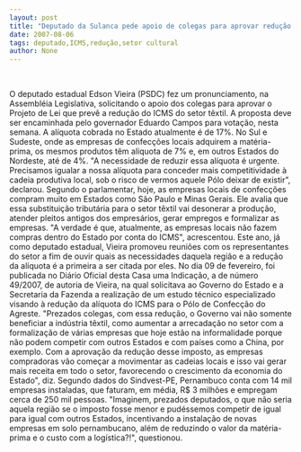 ```yaml
---
layout: post
title: "Deputado da Sulanca pede apoio de colegas para aprovar redução do ICMS do setor têxtil"
date: 2007-08-06
tags: deputado,ICMS,redução,setor cultural
author: None
---
```


&nbsp;

O deputado estadual Edson Vieira (PSDC) fez um pronunciamento, na Assembl&eacute;ia Legislativa, solicitando o apoio dos colegas para aprovar o Projeto de Lei que prev&ecirc; a redu&ccedil;&atilde;o do ICMS do setor t&ecirc;xtil. A proposta deve ser encaminhada pelo governador Eduardo Campos para vota&ccedil;&atilde;o, nesta semana.
A al&iacute;quota cobrada no Estado atualmente &eacute; de 17%. No Sul e Sudeste, onde as empresas de confec&ccedil;&otilde;es locais adquirem a mat&eacute;ria-prima, os mesmos produtos t&ecirc;m al&iacute;quota de 7% e, em outros Estados do Nordeste, at&eacute; de 4%. &quot;A necessidade de reduzir essa al&iacute;quota &eacute; urgente. Precisamos igualar a nossa al&iacute;quota para conceder mais competitividade &agrave; cadeia produtiva local, sob o risco de vermos aquele P&oacute;lo deixar de existir&quot;, declarou.
Segundo o parlamentar, hoje, as empresas locais de confec&ccedil;&otilde;es compram muito em Estados como S&atilde;o Paulo e Minas Gerais. Ele avalia que essa substitui&ccedil;&atilde;o tribut&aacute;ria para o setor t&ecirc;xtil vai desonerar a produ&ccedil;&atilde;o, atender pleitos antigos dos empres&aacute;rios, gerar empregos e formalizar as empresas. &quot;A verdade &eacute; que, atualmente, as empresas locais n&atilde;o fazem compras dentro do Estado por conta do ICMS&quot;, acrescentou.
Este ano, j&aacute; como deputado estadual, Vieira promoveu reuni&otilde;es com os representantes do setor a fim de ouvir quais as necessidades daquela regi&atilde;o e a redu&ccedil;&atilde;o da al&iacute;quota &eacute; a primeira a ser citada por eles. 
No dia 09 de fevereiro, foi publicada no Di&aacute;rio Oficial desta Casa uma Indica&ccedil;&atilde;o, a de n&uacute;mero 49/2007, de autoria de Vieira, na qual solicitava ao Governo do Estado e a Secretaria da Fazenda a realiza&ccedil;&atilde;o de um estudo t&eacute;cnico especializado visando &agrave; redu&ccedil;&atilde;o da al&iacute;quota do ICMS para o P&oacute;lo de Confec&ccedil;&atilde;o do Agreste.
&quot;Prezados colegas, com essa redu&ccedil;&atilde;o, o Governo vai n&atilde;o somente beneficiar a ind&uacute;stria t&ecirc;xtil, como aumentar a arrecada&ccedil;&atilde;o no setor com a formaliza&ccedil;&atilde;o de v&aacute;rias empresas que hoje est&atilde;o na informalidade porque n&atilde;o podem competir com outros Estados e com pa&iacute;ses como a China, por exemplo. Com a aprova&ccedil;&atilde;o da redu&ccedil;&atilde;o desse imposto, as empresas compradoras v&atilde;o come&ccedil;ar a movimentar as cadeias locais e isso vai gerar mais receita em todo o setor, favorecendo o crescimento da economia do Estado&quot;, diz.
Segundo dados do Sindvest-PE, Pernambuco conta com 14 mil empresas instaladas, que faturam, em m&eacute;dia, R$ 3 milh&otilde;es e empregam cerca de 250 mil pessoas. &quot;Imaginem, prezados deputados, o que n&atilde;o seria aquela regi&atilde;o se o imposto fosse menor e pud&eacute;ssemos competir de igual para igual com outros Estados, incentivando a instala&ccedil;&atilde;o de novas empresas em solo pernambucano, al&eacute;m de reduzindo o valor da mat&eacute;ria-prima e o custo com a log&iacute;stica?!&quot;, questionou. 